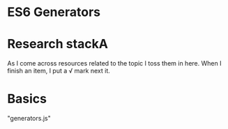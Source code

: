 # ES6 Generators

# Research stackA
As I come across resources related to the topic I toss them in here. When I finish an item, I put a √ mark next it.

# Basics
"generators.js"
